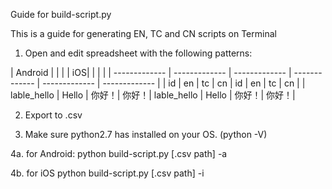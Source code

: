Guide for build-script.py

This is a guide for generating EN, TC and CN scripts on Terminal

1. Open and edit spreadsheet with the following patterns:

| Android  | | | | iOS| | | |
| ------------- | ------------- | ------------- | ------------- | ------------- | ------------- |
| id  | en  | tc | cn | id  | en  | tc | cn |
| lable_hello | Hello | 你好！| 你好！| lable_hello | Hello | 你好！| 你好！|

2. Export to .csv

3. Make sure python2.7 has installed on your OS. (python -V)

4a. for Android:
	python build-script.py [.csv path] -a

4b. for iOS
	python build-script.py [.csv path] -i

